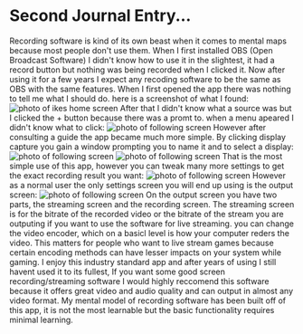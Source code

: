 # Second Journal Entry...
Recording software is kind of its own beast when it comes to mental maps because most people don't use them. When I first installed OBS (Open Broadcast Software) I didn't know how to use it in the slightest, it had a record button but nothing was being recorded when I clicked it. Now after using it for a few years I expect any recoding software to be the same as OBS with the same features. When I first opened the app there was nothing to tell me what I should do. here is a screenshot of what I found:
![photo of ikes home screen](../assets/Screenshot1.jpg)
After that I didn't know what a source was but I clicked the + button because there was a promt to. when a menu apeared I didn't know what to click:
![photo of following screen](../assets/Screenshot2.jpg)
However after consulting a guide the app became much more simple. By clicking display capture you gain a window prompting you to name it and to select a display:
![photo of following screen](../assets/Screenshot3.jpg)
![photo of following screen](../assets/Screenshot4.jpg)
That is the most simple use of this app, however you can tweak many more settings to get the exact recording result you want:
![photo of following screen](../assets/Screenshot5.jpg)
However as a normal user the only settings screen you will end up using is the output screen:
![photo of following screen](../assets/Screenshot6.jpg)
On the output screen you have two parts, the streaming screen and the recording screen. The streaming screen is for the bitrate of the recorded video or the bitrate of the stream you are outputing if you want to use the software for live streaming. you can change the video encoder, which on a basicl level is how your computer reders the video. This matters for people who want to live stream games because certain encoding methods can have lesser impacts on your system while gaming.
I enjoy this industry standard app and after years of using I still havent used it to its fullest, If you want some good screen recording/streaming software I would highly reccomend this software because it offers great video and audio quality and can output in almost any video format. My mental model of recording software has been built off of this app, it is not the most learnable but the basic functionality requires minimal learning.

